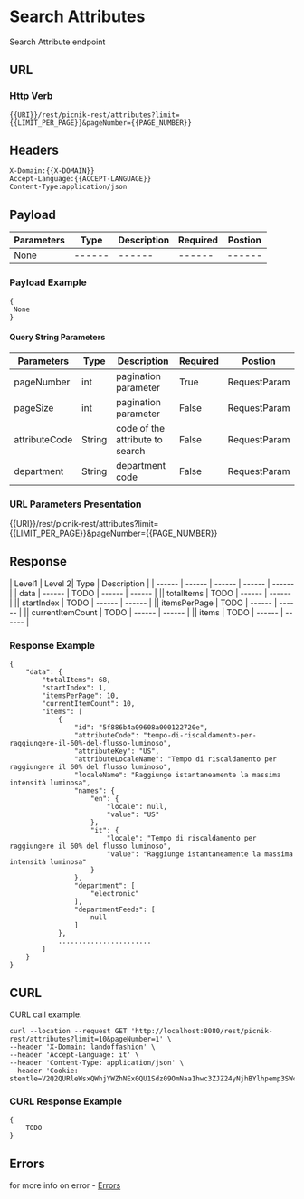# Search Attributes

Search Attribute endpoint

## URL
### Http Verb <Badge text="GET" vertical="middle"/>

```
{{URI}}/rest/picnik-rest/attributes?limit={{LIMIT_PER_PAGE}}&pageNumber={{PAGE_NUMBER}}
``` 

## Headers
```
X-Domain:{{X-DOMAIN}}
Accept-Language:{{ACCEPT-LANGUAGE}}
Content-Type:application/json
```
## Payload
| Parameters | Type | Description | Required | Postion |
| ------ | ------ | ------ | ------ | ------ |
| None | ------ | ------ | ------ | ------ |

### Payload Example
```
{
 None
}
```

#### Query String Parameters
| Parameters | Type | Description | Required | Postion |
| ------ | ------ | ------ | ------ | ------ |
| pageNumber | int | pagination parameter | True | RequestParam |
| pageSize | int | pagination parameter | False | RequestParam |
| attributeCode | String | code of the attribute to search | False | RequestParam|
| department | String | department code | False | RequestParam|

### URL Parameters Presentation
{{URI}}/rest/picnik-rest/attributes?limit={{LIMIT_PER_PAGE}}&pageNumber={{PAGE_NUMBER}}


## Response
| Level1 | Level 2| Type | Description |
| ------ | ------ | ------ | ------ | ------ |
| data | ------ | TODO | ------ | ------ |
|| totalItems | TODO | ------ | ------ |
|| startIndex | TODO | ------ | ------ |
|| itemsPerPage | TODO | ------ | ------ |
|| currentItemCount | TODO | ------ | ------ |
|| items | TODO | ------ | ------ |


### Response Example
```
{
    "data": {
        "totalItems": 68,
        "startIndex": 1,
        "itemsPerPage": 10,
        "currentItemCount": 10,
        "items": [
            {
                "id": "5f886b4a09608a000122720e",
                "attributeCode": "tempo-di-riscaldamento-per-raggiungere-il-60%-del-flusso-luminoso",
                "attributeKey": "US",
                "attributeLocaleName": "Tempo di riscaldamento per raggiungere il 60% del flusso luminoso",
                "localeName": "Raggiunge istantaneamente la massima intensità luminosa",
                "names": {
                    "en": {
                        "locale": null,
                        "value": "US"
                    },
                    "it": {
                        "locale": "Tempo di riscaldamento per raggiungere il 60% del flusso luminoso",
                        "value": "Raggiunge istantaneamente la massima intensità luminosa"
                    }
                },
                "department": [
                    "electronic"
                ],
                "departmentFeeds": [
                    null
                ]
            },
            .......................
        ]
    }
}
```

## CURL
CURL call example.

```
curl --location --request GET 'http://localhost:8080/rest/picnik-rest/attributes?limit=10&pageNumber=1' \
--header 'X-Domain: landoffashion' \
--header 'Accept-Language: it' \
--header 'Content-Type: application/json' \
--header 'Cookie: stentle=V2Q2QURleWsxQWhjYWZhNEx0QU1Sdz09OmNaa1hwc3ZJZ24yNjhBYlhpemp3SWc9PQ'
``` 


### CURL Response Example
```
{
    TODO
}
```

## Errors

for more info on error - [Errors ](/1.0.0/errors.html) 
